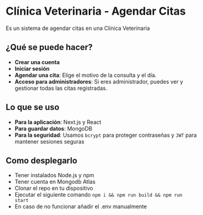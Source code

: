 # Clínica Veterinaria - Agendar Citas

Es un sistema de agendar citas en una Clínica Veterinaria

## ¿Qué se puede hacer?

* **Crear una cuenta**
* **Iniciar sesión**
* **Agendar una cita**: Elige el motivo de la consulta y el día.
* **Acceso para administradores**: Si eres administrador, puedes ver y gestionar todas las citas registradas.

## Lo que se uso

* **Para la aplicación**: Next.js y React
* **Para guardar datos**: MongoDB
* **Para la seguridad**: Usamos `bcrypt` para proteger contraseñas y `JWT` para mantener sesiones seguras

## Como desplegarlo

- Tener instalados Node.js y npm
- Tener cuenta en Mongodb Atlas
- Clonar el repo en tu dispositivo
- Ejecutar el siguiente comando `npm i && npm run build && npm run start`
- En caso de no funcionar añadir el .env manualmente
